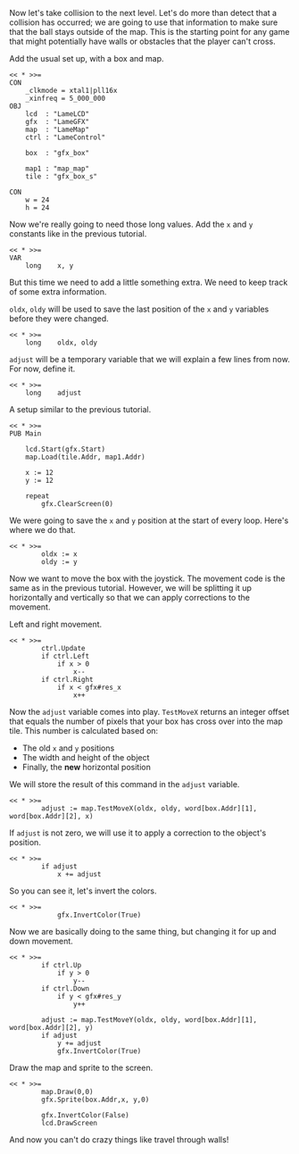 Now let's take collision to the next level. Let's do more than detect that a collision has occurred; we are going to use that information to make sure that the ball stays outside of the map. This is the starting point for any game that might potentially have walls or obstacles that the player can't cross.

Add the usual set up, with a box and map.
```
<< * >>=
CON
    _clkmode = xtal1|pll16x
    _xinfreq = 5_000_000
OBJ
    lcd  : "LameLCD" 
    gfx  : "LameGFX"
    map  : "LameMap"
    ctrl : "LameControl"
    
    box  : "gfx_box"

    map1 : "map_map"
    tile : "gfx_box_s"

CON
    w = 24
    h = 24

```
Now we're really going to need those long values. Add the `x` and `y` constants like in the previous tutorial. 
```
<< * >>=
VAR
    long    x, y
```
But this time we need to add a little something extra. We need to keep track of some extra information.

`oldx`, `oldy` will be used to save the last position of the `x` and `y` variables before they were changed.
```
<< * >>=
    long    oldx, oldy
```
`adjust` will be a temporary variable that we will explain a few lines from now. For now, define it.
```
<< * >>=
    long    adjust
```
A setup similar to the previous tutorial.
```
<< * >>=
PUB Main

    lcd.Start(gfx.Start)
    map.Load(tile.Addr, map1.Addr)

    x := 12
    y := 12
    
    repeat
        gfx.ClearScreen(0)
```
We were going to save the `x` and `y` position at the start of every loop. Here's where we do that.
```
<< * >>=
        oldx := x
        oldy := y
```
Now we want to move the box with the joystick. The movement code is the same as in the previous tutorial. However, we will be splitting it up horizontally and vertically so that we can apply corrections to the movement.

Left and right movement.
```
<< * >>=
        ctrl.Update
        if ctrl.Left
            if x > 0
                x--
        if ctrl.Right
            if x < gfx#res_x
                x++

```
Now the `adjust` variable comes into play. `TestMoveX` returns an integer offset that equals the number of pixels that your box has cross over into the map tile. This number is calculated based on:

* The old `x` and `y` positions
* The width and height of the object
* Finally, the **new** horizontal position

We will store the result of this command in the `adjust` variable.
```
<< * >>=
        adjust := map.TestMoveX(oldx, oldy, word[box.Addr][1], word[box.Addr][2], x)
```
If `adjust` is not zero, we will use it to apply a correction to the object's position.
```
<< * >>=
        if adjust
            x += adjust
```
So you can see it, let's invert the colors.
```
<< * >>=
            gfx.InvertColor(True)

```
Now we are basically doing to the same thing, but changing it for up and down movement.
```
<< * >>=
        if ctrl.Up
            if y > 0
                y--
        if ctrl.Down
            if y < gfx#res_y
                y++

        adjust := map.TestMoveY(oldx, oldy, word[box.Addr][1], word[box.Addr][2], y)
        if adjust
            y += adjust
            gfx.InvertColor(True)
```
Draw the map and sprite to the screen.
```
<< * >>=
        map.Draw(0,0)
        gfx.Sprite(box.Addr,x, y,0)

        gfx.InvertColor(False)
        lcd.DrawScreen
```
   
And now you can't do crazy things like travel through walls!
